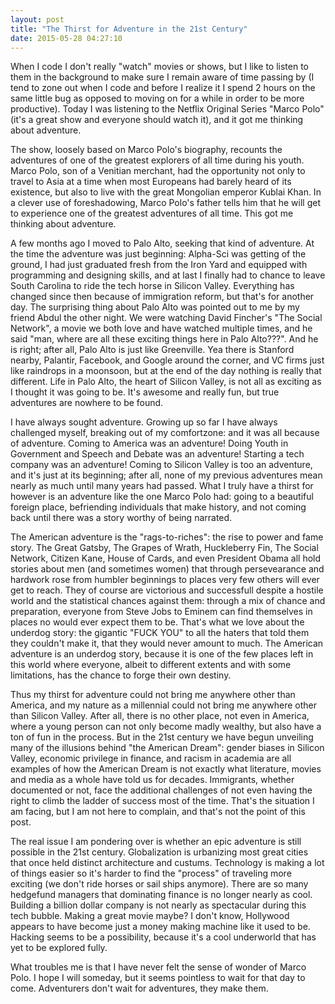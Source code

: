```yaml
---
layout: post
title: "The Thirst for Adventure in the 21st Century"
date: 2015-05-28 04:27:10
---
```


When I code I don't really "watch" movies or shows, but I like to listen to them in the background to make sure I remain aware of time passing by (I tend to zone out when I code and before I realize it I spend 2 hours on the same little bug as opposed to moving on for a while in order to be more productive). Today I was listening to the Netflix Original Series "Marco Polo" (it's a great show and everyone should watch it), and it got me thinking about adventure. 

The show, loosely based on Marco Polo's biography, recounts the adventures of one of the greatest explorers of all time during his youth. Marco Polo, son of a Venitian merchant, had the opportunity not only to travel to Asia at a time when most Europeans had barely heard of its existence, but also to live with the great Mongolian emperor Kublai Khan. In a clever use of foreshadowing, Marco Polo's father tells him that he will get to experience one of the greatest adventures of all time. This got me thinking about adventure. 

A few months ago I moved to Palo Alto, seeking that kind of adventure. At the time the adventure was just beginning: Alpha-Sci was getting of the ground, I had just graduated fresh from the Iron Yard and equipped with programming and designing skills, and at last I finally had to chance to leave South Carolina to ride the tech horse in Silicon Valley. Everything has changed since then because of immigration reform, but that's for another day. The surprising thing about Palo Alto was pointed out to me by my friend Abdul the other night. We were watching David Fincher's "The Social Network", a movie we both love and have watched multiple times, and he said "man, where are all these exciting things here in Palo Alto???". And he is right; after all, Palo Alto is just like Greenville. Yea there is Stanford nearby, Palantir, Facebook, and Google around the corner, and VC firms just like raindrops in a moonsoon, but at the end of the day nothing is really that different. Life in Palo Alto, the heart of Silicon Valley, is not all as exciting as I thought it was going to be. It's awesome and really fun, but true adventures are nowhere to be found. 

I have always sought adventure. Growing up so far I have always challenged myself, breaking out of my comfortzone: and it was all because of adventure. Coming to America was an adventure! Doing Youth in Government and Speech and Debate was an adventure! Starting a tech company was an adventure! Coming to Silicon Valley is too an adventure, and it's just at its beginning; after all, none of my previous adventures mean nearly as much until many years had passed. What I truly have a thirst for however is an adventure like the one Marco Polo had: going to a beautiful foreign place, befriending individuals that make history, and not coming back until there was a story worthy of being narrated. 

The American adventure is the "rags-to-riches": the rise to power and fame story. The Great Gatsby, The Grapes of Wrath, Huckleberry Fin, The Social Network, Citizen Kane, House of Cards, and even President Obama all hold stories about men (and sometimes women) that through persevearance and hardwork rose from humbler beginnings to places very few others will ever get to reach. They of course are victorious and successfull despite a hostile world and the statistical chances against them: through a mix of chance and preparation, everyone from Steve Jobs to Eminem can find themselves in places no would ever expect them to be. That's what we love about the underdog story: the gigantic "FUCK YOU" to all the haters that told them they couldn't make it, that they would never amount to much. The American adventure is an underdog story, because it is one of the few places left in this world where everyone, albeit to different extents and with some limitations, has the chance to forge their own destiny. 

Thus my thirst for adventure could not bring me anywhere other than America, and my nature as a millennial could not bring me anywhere other than Silicon Valley. After all, there is no other place, not even in America, where a young person can not only become madly wealthy, but also have a ton of fun in the process. But in the 21st century we have begun unveiling many of the illusions behind "the American Dream": gender biases in Silicon Valley, economic privilege in finance, and racism in academia are all examples of how the American Dream is not exactly what literature, movies and media as a whole have told us for decades. Immigrants, whether documented or not, face the additional challenges of not even having the right to climb the ladder of success most of the time. That's the situation I am facing, but I am not here to complain, and that's not the point of this post. 

The real issue I am pondering over is whether an epic adventure is still possible in the 21st century. Globalization is urbanizing most great cities that once held distinct architecture and custums. Technology is making a lot of things easier so it's harder to find the "process" of traveling more exciting (we don't ride horses or sail ships anymore). There are so many hedgefund managers that dominating finance is no longer nearly as cool. Building a billion dollar company is not nearly as spectacular during this tech bubble. Making a great movie maybe? I don't know, Hollywood appears to have become just a money making machine like it used to be. Hacking seems to be a possibility, because it's a cool underworld that has yet to be explored fully. 

What troubles me is that I have never felt the sense of wonder of Marco Polo. I hope I will someday, but it seems pointless to wait for that day to come. Adventurers don't wait for adventures, they make them. 
